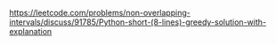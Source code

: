 https://leetcode.com/problems/non-overlapping-intervals/discuss/91785/Python-short-(8-lines)-greedy-solution-with-explanation